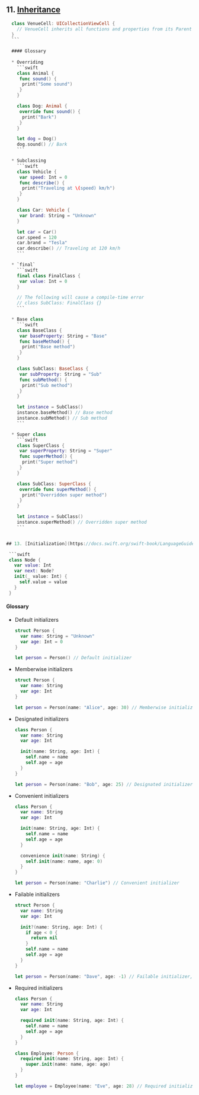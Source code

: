 ## 11. [Inheritance](https://docs.swift.org/swift-book/LanguageGuide/Inheritance.html)

  ```swift 
    class VenueCell: UICollectionViewCell {
      // VenueCell inherits all functions and properties from its Parent class, UICollectionViewCell
    }
    ```
    
    #### Glossary 
    
    * Overriding 
      ```swift
      class Animal {
       func sound() {
        print("Some sound")
       }
      }

      class Dog: Animal {
       override func sound() {
        print("Bark")
       }
      }

      let dog = Dog()
      dog.sound() // Bark
      ```

    * Subclassing 
      ```swift
      class Vehicle {
       var speed: Int = 0
       func describe() {
        print("Traveling at \(speed) km/h")
       }
      }

      class Car: Vehicle {
       var brand: String = "Unknown"
      }

      let car = Car()
      car.speed = 120
      car.brand = "Tesla"
      car.describe() // Traveling at 120 km/h
      ```

    * `final`
      ```swift
      final class FinalClass {
       var value: Int = 0
      }

      // The following will cause a compile-time error
      // class SubClass: FinalClass {}
      ```

    * Base class 
      ```swift
      class BaseClass {
       var baseProperty: String = "Base"
       func baseMethod() {
        print("Base method")
       }
      }

      class SubClass: BaseClass {
       var subProperty: String = "Sub"
       func subMethod() {
        print("Sub method")
       }
      }

      let instance = SubClass()
      instance.baseMethod() // Base method
      instance.subMethod() // Sub method
      ```

    * Super class
      ```swift
      class SuperClass {
       var superProperty: String = "Super"
       func superMethod() {
        print("Super method")
       }
      }

      class SubClass: SuperClass {
       override func superMethod() {
        print("Overridden super method")
       }
      }

      let instance = SubClass()
      instance.superMethod() // Overridden super method
      ```


## 13. [Initialization](https://docs.swift.org/swift-book/LanguageGuide/Initialization.html)

   ```swift 
   class Node {
     var value: Int 
     var next: Node? 
     init(_ value: Int) {
       self.value = value
     }
   }
   ```
   
   #### Glossary 
   
  * Default initializers
    ```swift
    struct Person {
      var name: String = "Unknown"
      var age: Int = 0
    }

    let person = Person() // Default initializer
    ```

  * Memberwise initializers
    ```swift
    struct Person {
      var name: String
      var age: Int
    }

    let person = Person(name: "Alice", age: 30) // Memberwise initializer
    ```

  * Designated initializers
    ```swift
    class Person {
      var name: String
      var age: Int

      init(name: String, age: Int) {
        self.name = name
        self.age = age
      }
    }

    let person = Person(name: "Bob", age: 25) // Designated initializer
    ```

  * Convenient initializers
    ```swift
    class Person {
      var name: String
      var age: Int

      init(name: String, age: Int) {
        self.name = name
        self.age = age
      }

      convenience init(name: String) {
        self.init(name: name, age: 0)
      }
    }

    let person = Person(name: "Charlie") // Convenient initializer
    ```

  * Failable initializers
    ```swift
    struct Person {
      var name: String
      var age: Int

      init?(name: String, age: Int) {
        if age < 0 {
          return nil
        }
        self.name = name
        self.age = age
      }
    }

    let person = Person(name: "Dave", age: -1) // Failable initializer, returns nil
    ```

  * Required initializers
    ```swift
    class Person {
      var name: String
      var age: Int

      required init(name: String, age: Int) {
        self.name = name
        self.age = age
      }
    }

    class Employee: Person {
      required init(name: String, age: Int) {
        super.init(name: name, age: age)
      }
    }

    let employee = Employee(name: "Eve", age: 28) // Required initializer
    ```
